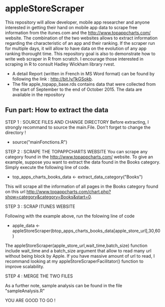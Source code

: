 # appleStoreScraper

This repository will allow developer, mobile app researcher and anyone interested in getting their hand on mobile app data to scrape free information from the itunes.com and the http://www.topappcharts.com/ website. The combination of the two websites allows to extract information regarding the characteristic of an app and their ranking. If the scraper run for multiple days, it will allow to have data on the evolution of any app ranking thorought time. This repository goal is also to demonstrate how to write web scraper in R from scratch. I encourage those interested in scraping in R to consult Hadley Wickham library rvest.

* A detail Report (written in French in MS Word format) can be found by following the link : http://bit.ly/1kGSokb.
* The file apple_topapp_base.rds contains data that were collected from the start of September to the end of October 2015. The data are available in the repository

## Fun part: How to extract the data

STEP 1 : SOURCE FILES AND CHANGE DIRECTORY
Before extracting, I strongly recommand to source the main.File. Don't forget to change the directory ! 
* source("mainFonctions.R")

STEP 2 : SCRAPE THE TOPAPPCHARTS WEBSITE
You can scrape any category found in the http://www.topappcharts.com/ website.
To give an example, suppose you want to extract the data found in the Books category. Simply execute the following 
line of code. 

* top_apps_charts_books_data <- extract_data_category("Books")

This will scrape all the information of all pages in the Books category found on this 
url http://www.topappcharts.com/chart.php?show=category&category=Books&start=0.

STEP 3 : SCRAP ITUNES WEBSITE 

Following with the example above, run the folowing line of code 

* apple_data <- appleStoreScraper(btop_apps_charts_books_data[apple_store_url],30,60)

The appleStoreScraper(apple_store_url,wait_time,batch_size) function include wait_time and a batch_size argument that allow to 
read many url without being block by Apple. If you have massive amount of url to read, I recommand looking at my appleStoreScraperFacilitator() function to improve scalability. 

STEP 4 : MERGE THE TWO FILES


As a further note, sample analysis can be found in the file "sampleAnalysis.R"

YOU ARE GOOD TO GO ! 
